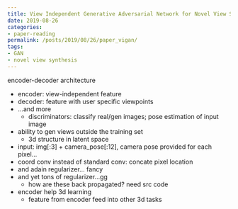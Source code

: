 ```yaml
---
title: View Independent Generative Adversarial Network for Novel View Synthesis
date: 2019-08-26
categories:
- paper-reading
permalink: /posts/2019/08/26/paper_vigan/
tags:
- GAN
- novel view synthesis
---
```



encoder-decoder architecture
- encoder: view-independent feature
- decoder: feature with user specific viewpoints
- ...and more
    - discriminators: classify real/gen images; pose estimation of input image
- ability to gen views outside the training set
    - 3d structure in latent space
- input: img[:3] + camera_pose[:12], camera pose provided for each pixel...
- coord conv instead of standard conv: concate pixel location
- and adain regularizer... fancy
- and yet tons of regularizer...gg
    - how are these back propagated? need src code
- encoder help 3d learning
    - feature from encoder feed into other 3d tasks
